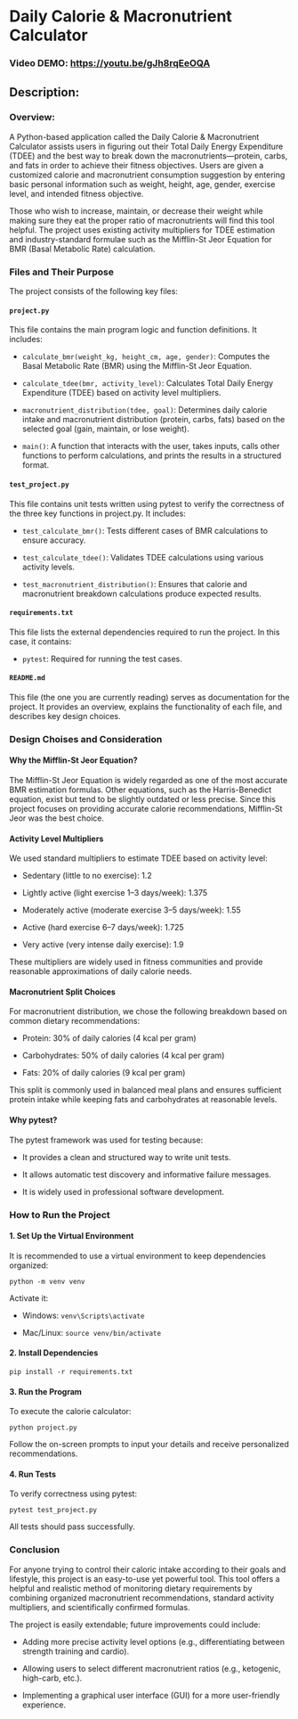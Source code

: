 # Daily Calorie & Macronutrient Calculator
### Video DEMO: https://youtu.be/gJh8rqEeOQA
## Description:
### Overview:

A Python-based application called the Daily Calorie & Macronutrient Calculator assists users in figuring out their Total Daily Energy Expenditure (TDEE) and the best way to break down the macronutrients—protein, carbs, and fats in order to achieve their fitness objectives. Users are given a customized calorie and macronutrient consumption suggestion by entering basic personal information such as weight, height, age, gender, exercise level, and intended fitness objective.

Those who wish to increase, maintain, or decrease their weight while making sure they eat the proper ratio of macronutrients will find this tool helpful. The project uses existing activity multipliers for TDEE estimation and industry-standard formulae such as the Mifflin-St Jeor Equation for BMR (Basal Metabolic Rate) calculation.

### Files and Their Purpose

The project consists of the following key files:

#### ```project.py```

This file contains the main program logic and function definitions. It includes:

* ```calculate_bmr(weight_kg, height_cm, age, gender)```: Computes the Basal Metabolic Rate (BMR) using the Mifflin-St Jeor Equation.

* ```calculate_tdee(bmr, activity_level)```: Calculates Total Daily Energy Expenditure (TDEE) based on activity level multipliers.

* ```macronutrient_distribution(tdee, goal)```: Determines daily calorie intake and macronutrient distribution (protein, carbs, fats) based on the selected goal (gain, maintain, or lose weight).

* ```main()```: A function that interacts with the user, takes inputs, calls other functions to perform calculations, and prints the results in a structured format.

#### ```test_project.py```

This file contains unit tests written using pytest to verify the correctness of the three key functions in project.py. It includes:

* ```test_calculate_bmr()```: Tests different cases of BMR calculations to ensure accuracy.

* ```test_calculate_tdee()```: Validates TDEE calculations using various activity levels.

* ```test_macronutrient_distribution()```: Ensures that calorie and macronutrient breakdown calculations produce expected results.

#### ```requirements.txt```

This file lists the external dependencies required to run the project. In this case, it contains:

* ```pytest```: Required for running the test cases.

#### ```README.md```

This file (the one you are currently reading) serves as documentation for the project. It provides an overview, explains the functionality of each file, and describes key design choices.

### Design Choises and Consideration

#### Why the Mifflin-St Jeor Equation?

The Mifflin-St Jeor Equation is widely regarded as one of the most accurate BMR estimation formulas. Other equations, such as the Harris-Benedict equation, exist but tend to be slightly outdated or less precise. Since this project focuses on providing accurate calorie recommendations, Mifflin-St Jeor was the best choice.

#### Activity Level Multipliers

We used standard multipliers to estimate TDEE based on activity level:

* Sedentary (little to no exercise): 1.2

* Lightly active (light exercise 1–3 days/week): 1.375

* Moderately active (moderate exercise 3–5 days/week): 1.55

* Active (hard exercise 6–7 days/week): 1.725

* Very active (very intense daily exercise): 1.9

These multipliers are widely used in fitness communities and provide reasonable approximations of daily calorie needs.

#### Macronutrient Split Choices

For macronutrient distribution, we chose the following breakdown based on common dietary recommendations:

* Protein: 30% of daily calories (4 kcal per gram)

* Carbohydrates: 50% of daily calories (4 kcal per gram)

* Fats: 20% of daily calories (9 kcal per gram)

This split is commonly used in balanced meal plans and ensures sufficient protein intake while keeping fats and carbohydrates at reasonable levels.

#### Why pytest?

The pytest framework was used for testing because:

* It provides a clean and structured way to write unit tests.

* It allows automatic test discovery and informative failure messages.

* It is widely used in professional software development.

### How to Run the Project

#### 1. Set Up the Virtual Environment

It is recommended to use a virtual environment to keep dependencies organized:

```python -m venv venv```

Activate it:

* Windows: ```venv\Scripts\activate```

* Mac/Linux: ```source venv/bin/activate```

#### 2. Install Dependencies

```pip install -r requirements.txt```

#### 3. Run the Program

To execute the calorie calculator:

```python project.py```

Follow the on-screen prompts to input your details and receive personalized recommendations.

#### 4. Run Tests

To verify correctness using pytest:

```pytest test_project.py```

All tests should pass successfully.

### Conclusion

For anyone trying to control their caloric intake according to their goals and lifestyle, this project is an easy-to-use yet powerful tool. This tool offers a helpful and realistic method of monitoring dietary requirements by combining organized macronutrient recommendations, standard activity multipliers, and scientifically confirmed formulas.

The project is easily extendable; future improvements could include:

* Adding more precise activity level options (e.g., differentiating between strength training and cardio).

* Allowing users to select different macronutrient ratios (e.g., ketogenic, high-carb, etc.).

* Implementing a graphical user interface (GUI) for a more user-friendly experience.

